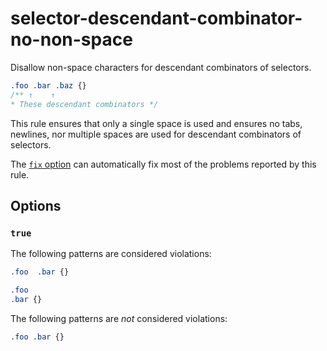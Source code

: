 # selector-descendant-combinator-no-non-space

Disallow non-space characters for descendant combinators of selectors.

```css
.foo .bar .baz {}
/** ↑    ↑
* These descendant combinators */
```

This rule ensures that only a single space is used and ensures no tabs, newlines, nor multiple spaces are used for descendant combinators of selectors.

The [`fix` option](../../../docs/user-guide/options.md#fix) can automatically fix most of the problems reported by this rule.

## Options

### `true`

The following patterns are considered violations:

```css
.foo  .bar {}
```

```css
.foo
.bar {}
```

The following patterns are *not* considered violations:

```css
.foo .bar {}
```

